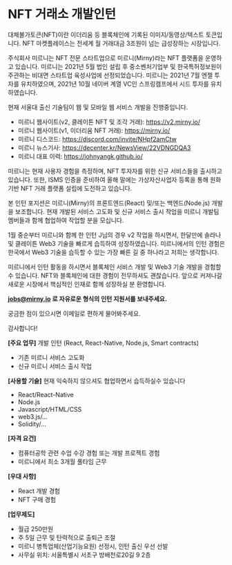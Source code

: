 # NFT 거래소 개발인턴

대체불가토큰(NFT)이란 이더리움 등 블록체인에 기록된 이미지/동영상/텍스트 토큰입니다. NFT 마켓플레이스는 전세계 월 거래대금 3조원이 넘는 급성장하는 시장입니다. 

주식회사 미르니는 NFT 전문 스타트업으로 미르니(Mirny)라는 NFT 플랫폼을 운영하고 있습니다. 미르니는 2021년 5월 법인 설립 후 중소벤처기업부 및 한국특허정보원이 주관하는 비대면 스타트업 육성사업에 선정되었습니다. 미르니는 2021년 7월 엔젤 투자를 유치하였으며, 2021년 10월 네이버 계열 VC인 스프링캠프에서 시드 투자를 유치하였습니다.

현재 서울대 출신 기술팀이 웹 및 모바일 웹 서비스 개발을 진행중입니다. 
- 미르니 웹사이트(v2, 클레이튼 NFT 및 조각 거래): https://v2.mirny.io/
- 미르니 웹사이트(v1, 이더리움 NFT 거래): https://mirny.io/
- 미르니 디스코드: https://discord.com/invite/NHpf2amCtw
- 미르니 뉴스기사: https://decenter.kr/NewsView/22VDNGDQA3
- 미르니 대표 이력: https://johnyangk.github.io/

미르니는 현재 사용자 경험을 측정하며, NFT 투자자를 위한 신규 서비스들을 출시하고 있습니다. 또한, ISMS 인증을 준비하여 올해 말에는 가상자산사업자 등록을 통해 원화 기반 NFT 거래 플랫폼 설립에 도전하고 있습니다.

본 인턴 포지션은 미르니(Mirny)의 프론트엔드(React) 및/또는 백엔드(Node.js) 개발을 보조합니다. 현재 개발된 서비스 고도화 및 신규 서비스 출시 작업을 미르니 개발팀 멤버들과 함께 협업하여 작업할 분을 모십니다.

1월 중순부터 미르니와 함께 한 인턴 J님의 경우 v2 작업을 하시면서, 한달만에 솔라나 및 클레이튼 Web3 기술을 빠르게 습득하여 성장하였습니다. 미르니에서의 인턴 경험은 한국에서 Web3 기술을 습득할 수 있는 가장 빠른 길 중 하나라고 저희는 생각합니다.

미르니에서 인턴 활동을 하시면서 블록체인 서비스 개발 및 Web3 기술 개발을 경험할 수 있습니다. NFT와 블록체인에 대한 경험이 전무하셔도 괜찮습니다. 앞으로 커져나갈 새로운 시장에서 핵심적인 인재로 함께 성장하실 분 환영합니다.

**jobs@mirny.io 로 자유로운 형식의 인턴 지원서를 보내주세요.**

궁금한 점이 있으시면 이메일로 편하게 물어봐주세요.

감사합니다!

**[주요 업무]**
개발 인턴 (React, React-Native, Node.js, Smart contracts)
- 기존 미르니 서비스 고도화
- 신규 미르니 서비스 출시 작업

**[사용할 기술]**
현재 익숙하지 않으셔도 협업하면서 습득하실수 있습니다
- React/React-Native
- Node.js
- Javascript/HTML/CSS
- web3.js/…
- Solidity/...

**[자격 요건]**
- 컴퓨터공학 관련 수업 수강 경험 또는 개발 프로젝트 경험
- 미르니에서 최소 3개월 풀타임 근무

**[우대 사항]**
- React 개발 경험
- NFT 구매 경험

**[업무제도]**
- 월급 250만원
- 주 5일 근무 및 탄력적으로 출퇴근 조절
- 미르니 병특업체(산업기능요원) 선정시, 인턴 출신 우선 선발 
- 사무실 위치: 서울특별시 서초구 방배천로20길 9 2층
